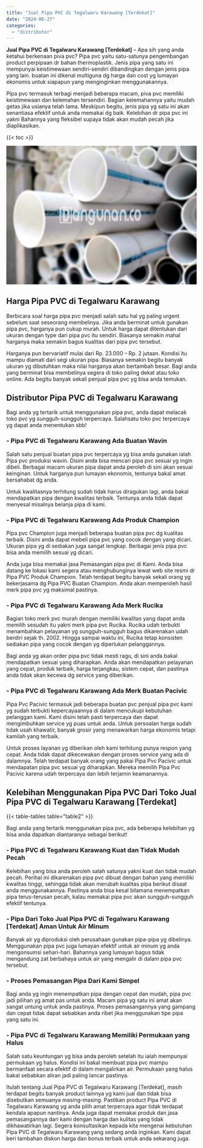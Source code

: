 ```yaml
---
title: "Jual Pipa PVC di Tegalwaru Karawang [Terdekat]"
date: "2024-06-27"
categories: 
  - "distributor"
---
```


**Jual Pipa PVC di Tegalwaru Karawang \[Terdekat\]** – Apa sih yang anda ketahui berkenaan piva pvc? Pipa pvc yaitu satu-satunya pengembangan product perpipaan dr bahan thermoplastik. Jenis pipa yang satu ini mempunyai keistimewaan sendiri-sendiri dibandingkan dengan jenis pipa yang lain. buatan ini dikenal multiguna dg harga dan cost yg lumayan ekonomis untuk siapapun yang menginginkan menggunakannya.

Pipa pvc termasuk terbagi menjadi beberapa macam, piva pvc memiliki keistimewaan dan kelemahan tersendiri. Bagian kelemahannya yaitu mudah getas jika usianya telah lama. Meskipun begitu, jenis pipa yg satu ini akan senantiasa efektif untuk anda memakai dg baik. Kelebihan dr pipa pvc ini yakni Bahannya yang fleksibel supaya tidak akan mudah pecah jika diaplikasikan.

{{< toc >}}

![Jual Pipa PVC di Tegalwaru Karawang [Terdekat]](/images/jaul-pipa-pvc-04.png)

## Harga Pipa PVC di Tegalwaru Karawang

Berbicara soal harga pipa pvc menjadi salah satu hal yg paling urgent sebelum saat seseorang membelinya. Jika anda berminat untuk gunakan pipa pvc, harganya pun cukup murah. Untuk harga dapat ditentukan dari ukuran dengan type dari pipa pvc itu sendiri. Biasanya semakin mahal harganya maka semakin bagus kualitas dari pipa pvc tersebut.

Harganya pun bervariatif mulai dari Rp. 23.000 – Rp. 2 jutaan. Kondisi itu mampu diamati dari segi ukuran pipa. Biasanya semakin begitu banyak ukuran yg dibutuhkan maka nilai harganya akan bertambah besar. Bagi anda yang berminat bisa membelinya segera di toko paling dekat atau toko online. Ada begitu banyak sekali penjual pipa pvc yg bisa anda temukan.

## Distributor Pipa PVC di Tegalwaru Karawang

Bagi anda yg tertarik untuk menggunakan pipa pvc, anda dapat melacak toko pvc yg sungguh-sungguh terpercaya. Salahsatu toko pvc terpercaya yg dapat anda menentukan sbb!

### \- Pipa PVC di Tegalwaru Karawang Ada Buatan Wavin

Salah satu penjual buatan pipa pvc terpercaya yg bisa anda gunakan ialah Pipa pvc produksi wavin. Disini anda bisa mencari pipa pvc sesuai yg ingin dibeli. Berbagai macam ukuran pipa dapat anda peroleh di sini akan sesuai keinginan. Untuk harganya pun lumayan ekonomis, tentunya bakal amat bersahabat dg anda.

Untuk kwalitasnya terhitung sudah tidak harus diragukan lagi, anda bakal mendapatkan pipa dengan kwalitas terbaik. Tentunya anda tidak dapat menyesal misalnya belanja pipa di kami.

### \- Pipa PVC di Tegalwaru Karawang Ada Produk Champion

Pipa pvc Champion juga menjadi beberapa buatan pipa pvc dg kualitas terbaik. Disini anda dapat mebeli pipa pvc yang cocok dengan yang dicari. Ukuran pipa yg di sediakan juga sangat lengkap. Berbagai jenis pipa pvc bisa anda memilih sesuai yg dicari.

Anda juga bisa memakai jasa Pemasangan pipa pvc di Kami. Anda bisa datang ke lokasi kami segera atau menghubunginya lewat web site resmi dr Pipa PVC Produk Champion. Telah terdapat begitu banyak sekali orang yg bekerjasama dg Pipa PVC Buatan Champion. Anda akan memperoleh hasil merk pipa pvc yg maksimal pastinya.

### \- Pipa PVC di Tegalwaru Karawang Ada Merk Rucika

Bagian toko merk pvc murah dengan memiliki kwalitas yang dapat anda memilih sesudah itu yakni merk pipa pvc Rucika. Rucika udah terbukti menambahkan pelayanan yg sungguh-sungguh bagus dikarenakan udah berdiri sejak th. 2002. Hingga sampai waktu ini, Rucika tetap konsisten sediakan pipa yang cocok dengan yg diperlukan pelanggannya.

Bagi anda yg akan order pipa pvc tidak mesti ragu, di sini anda bakal mendapatkan sesuai yang diharapkan. Anda akan mendapatkan pelayanan yang cepat, produk terbaik, harga terjangkau, sistem cepat, dan pastinya anda tidak akan kecewa dg service yang diberikan.

### \- Pipa PVC di Tegalwaru Karawang Ada Merk Buatan Pacivic

Pipa Pvc Pacivic termasuk jadi beberapa buatan pvc penjual pipa pvc kami yg sudah terbukti kepercayaannya di dalam mencukupi kebutuhan pelanggan kami. Kami disini telah pasti terpercaya dan dapat mengimbuhkan service yg puas untuk anda. Untuk persoalan harga sudah tidak usah khawatir, banyak grosir yang menawarkan harga ekonomis tetapi kamilah yang terbaik.

Untuk proses layanan yg diberikan oleh kami terhitung punya respon yang cepat. Anda tidak dapat dikecewakan dengan proses service yang ada di dalamnya. Telah terdapat banyak orang yang pakai Pipa Pvc Pacivic untuk mendapatan pipa pvc sesuai yg diharapkan. Mereka memilih Pipa Pvc Pacivic karena udah terpercaya dan lebih terjamin keamanannya.

## Kelebihan Menggunakan Pipa PVC Dari Toko Jual Pipa PVC di Tegalwaru Karawang \[Terdekat\]

{{< table-tables table="table2" >}}

Bagi anda yang tertarik menggunakan pipa pvc, ada beberapa kelebihan yg bisa anda dapatkan diantaranya sebagai berikut!

### \- Pipa PVC di Tegalwaru Karawang Kuat dan Tidak Mudah Pecah

Kelebihan yang bisa anda peroleh salah satunya yakni kuat dan tidak mudah pecah. Perihal ini dikarenakan pipa pvc dibuat dengan bahan yang memiliki kwalitas tinggi, sehingga tidak akan merubah kualitas pipa berikut disaat anda menggunakannya. Pastinya anda bisa kesal bilamana menempatkan pipa terus-terusan pecah, kalau memakai pipa pvc akan sungguh-sungguh efektif tentunya.

### \- Pipa Dari Toko Jual Pipa PVC di Tegalwaru Karawang \[Terdekat\] Aman Untuk Air Minum

Banyak air yg diproduksi oleh perusahaan gunakan pipa-pipa yg dibelinya. Menggunakan pipa pvc juga lumayan efektif untuk air minum yg anda mengonsumsi sehari-hari. Bahannya yang lumayan bagus tidak mengandung zat berbahaya untuk air yang mengalir di dalam pipa pvc tersebut.

### \- Proses Pemasangan Pipa Dari Kami Simpel

Bagi anda yg ingin menempatkan pipa dengan cepat dan mudah, pipa pvc jadi pilihan yg amat pas untuk anda. Macam pipa yg satu ini amat akan sangat untung untuk anda pastinya. Proses pemasangannya yang gampang dan cepat tidak dapat sebabkan anda ribet jika menggunakan tipe pipa yang satu ini.

### \- Pipa PVC di Tegalwaru Karawang Memiliki Permukaan yang Halus

Salah satu keuntungan yg bisa anda peroleh setelah itu ialah mempunyai permukaan yg halus. Kondisi ini bakal membuat pipa pvc mampu bermanfaat secara efektif di dalam mengalirkan air. Permukaan yang halus bakal sebabkan aliran jadi paling lancar pastinya.

Itulah tentang Jual Pipa PVC di Tegalwaru Karawang \[Terdekat\], masih terdapat begitu banyak product lainnya yg kami jual dan tidak bisa disebutkan semuanya masing-masing. Pastikan product Pipa PVC di Tegalwaru Karawang yg anda pilih amat terpercaya agar tidak terdapat kendala apapun nantinya. Anda juga dapat memakai produk dan jasa pemasangannya dari kami dengan harga dan kulitas yang tidak dikhawatirkan lagi. Segera konsultasikan kepada kita mengenai kebutuhan Pipa PVC di Tegalwaru Karawang yang sedang anda inginkan. Kami dapat beri tambahan diskon harga dan bonus terbaik untuk anda sekarang juga.
